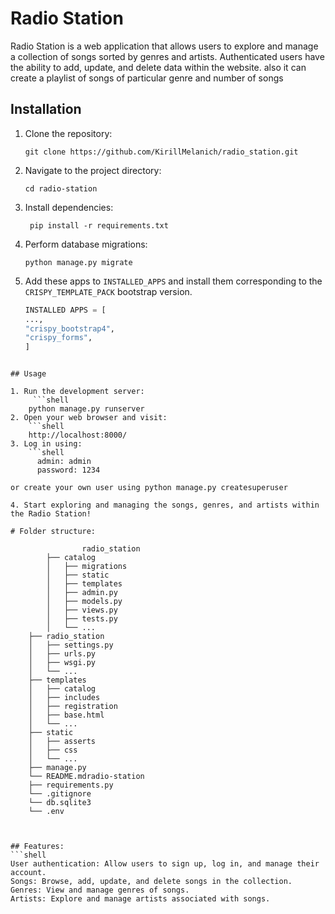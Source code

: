 # Radio Station

Radio Station is a web application that allows users to explore and manage a collection of songs sorted by genres and artists. Authenticated users have the ability to add, update, and delete data within the website.
also it can create a playlist of songs of particular genre and number of songs
## Installation

1. Clone the repository:

   ```shell
   git clone https://github.com/KirillMelanich/radio_station.git
   
2. Navigate to the project directory:
   ```shell
   cd radio-station
   
3. Install dependencies:
   ```shell
    pip install -r requirements.txt
   
4. Perform database migrations:
    ```shell
    python manage.py migrate

5. Add these apps to `INSTALLED_APPS` and install them corresponding to the `CRISPY_TEMPLATE_PACK` bootstrap version.

      ```python
      INSTALLED APPS = [
      ...,
      "crispy_bootstrap4",
      "crispy_forms",
   ]
```

## Usage

1. Run the development server:
     ```shell
    python manage.py runserver
2. Open your web browser and visit:
    ```shell 
    http://localhost:8000/
3. Log in using:
    ```shell 
      admin: admin
      password: 1234
  
or create your own user using python manage.py createsuperuser

4. Start exploring and managing the songs, genres, and artists within the Radio Station!

# Folder structure:
         
                radio_station
        ├── catalog
        │   ├── migrations
        │   ├── static
        │   ├── templates
        │   ├── admin.py
        │   ├── models.py
        │   ├── views.py
        │   ├── tests.py
        │   └── ...
    ├── radio_station
    │   ├── settings.py
    │   ├── urls.py
    │   ├── wsgi.py
    │   └── ...
    ├── templates
    │   ├── catalog
    │   ├── includes
    │   ├── registration
    │   ├── base.html
    │   └── ... 
    ├── static
    │   ├── asserts
    │   ├── css
    │   └── ...
    ├── manage.py
    └── README.mdradio-station
    ├── requirements.py
    └── .gitignore
    └── db.sqlite3
    └── .env



## Features:
```shell 
User authentication: Allow users to sign up, log in, and manage their account.
Songs: Browse, add, update, and delete songs in the collection.
Genres: View and manage genres of songs.
Artists: Explore and manage artists associated with songs.
